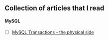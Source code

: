 ## Collection of articles that I read

#### MySQL
- [ ] [MySQL Transactions - the physical side](https://blog.koehntopp.info/2020/07/27/mysql-transactions.html)
